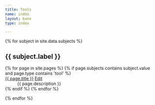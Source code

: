 ```yaml
---
title: Tools
name: index
layout: base
type: index

---
```

{% for subject in site.data.subjects %}
## {{ subject.label }}
<dl>
{% for page in site.pages %}
{% if page.subjects contains subject.value and page.type contains 'tool' %}
<dt>
  <a href="{{ page.website }}">{{ page.title }}</a>
  <a href="{{site.repourl}}/edit/{{ site.repobranch }}/tools/{{page.name}}.md"
     class="btn btn-default btn-xs" role="button">
    <span class="glyphicon glyphicon-edit"></span> Edit</a>
</dt>
<dd>{{ page.description }}</dd>
{% endif %}
{% endfor %}
</dl>
{% endfor %}

    
